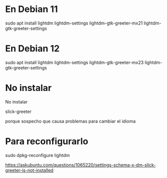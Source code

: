 
# En Debian 11

sudo apt install lightdm lightdm-settings lightdm-gtk-greeter-mx21 lightdm-gtk-greeter-settings


# En Debian 12

sudo apt install lightdm lightdm-settings lightdm-gtk-greeter-mx23 lightdm-gtk-greeter-settings


# No instalar

No instalar

slick-greeter

porque sospecho que causa problemas para cambiar el idioma


# Para reconfigurarlo

sudo dpkg-reconfigure lightdm





https://askubuntu.com/questions/1065220/settings-schema-x-dm-slick-greeter-is-not-installed
